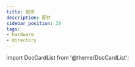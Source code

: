 ```yaml
---
title: 配件
description: 配件
sidebar_position: 30
tags:
- hardware
- directory
---
```


import DocCardList from '@theme/DocCardList';

<DocCardList />